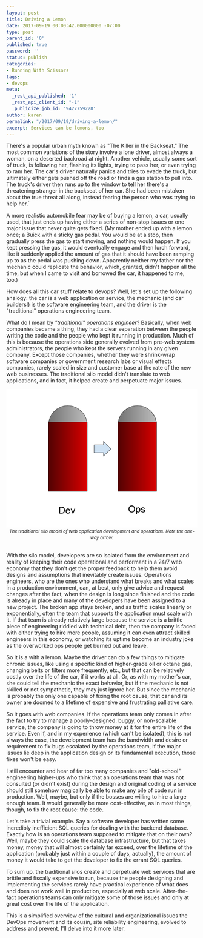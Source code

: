 ```yaml
---
layout: post
title: Driving a Lemon
date: 2017-09-19 00:00:42.000000000 -07:00
type: post
parent_id: '0'
published: true
password: ''
status: publish
categories:
- Running With Scissors
tags:
- devops
meta:
  _rest_api_published: '1'
  _rest_api_client_id: "-1"
  _publicize_job_id: '9427759228'
author: karen
permalink: "/2017/09/19/driving-a-lemon/"
excerpt: Services can be lemons, too
---
```


There's a popular urban myth known as "The Killer in the Backseat." The most common variations of the story involve a lone driver, almost always a woman, on a deserted backroad at night. Another vehicle, usually some sort of truck, is following her, flashing its lights, trying to pass her, or even trying to ram her. The car's driver naturally panics and tries to evade the truck, but ultimately either gets pushed off the road or finds a gas station to pull into. The truck's driver then runs up to the window to tell her there's a threatening stranger in the backseat of her car. She had been mistaken about the true threat all along, instead fearing the person who was trying to help her.`

A more realistic automobile fear may be of buying a lemon, a car, usually used, that just ends up having either a series of non-stop issues or one major issue that never quite gets fixed. (My mother ended up with a lemon once; a Buick with a sticky gas pedal. You would be at a stop, then gradually press the gas to start moving, and nothing would happen. If you kept pressing the gas, it would eventually engage and then lurch forward, like it suddenly applied the amount of gas that it should have been ramping up to as the pedal was pushing down. Apparently neither my father nor the mechanic could replicate the behavior, which, granted, didn't happen all the time, but when I came to visit and borrowed the car, it happened to me, too.)

How does all this car stuff relate to devops? Well, let's set up the following analogy: the car is a web application or service, the mechanic (and car builders!) is the software engineering team, and the driver is the "traditional" operations engineering team.

What do I mean by _"traditional" operations engineer_? Basically, when web companies became a thing, they had a clear separation between the people writing the code and the people who kept it running in production. Much of this is because the operations side generally evolved from pre-web system administrators, the people who kept the servers running in any given company. Except those companies, whether they were shrink-wrap software companies or government research labs or visual effects companies, rarely scaled in size and customer base at the rate of the new web businesses. The traditional silo model didn't translate to web applications, and in fact, it helped create and perpetuate major issues.

<div align="center">
<img alt="Two silos standing next to each other labeled dev and ops" src="/assets/images/2017/09/untitled-drawing.png" align="center">
<br><i><small>The traditional silo model of web application development and operations. Note the one-way arrow.</small></i>
</div>
<br>


With the silo model, developers are so isolated from the environment and reality of keeping their code operational and performant in a 24/7 web economy that they don't get the proper feedback to help them avoid designs and assumptions that inevitably create issues. Operations engineers, who are the ones who understand what breaks and what scales in a production environment, can, at best, only give advice and request changes after the fact, when the design is long since finished and the code is already in place and many of the developers have been assigned to a new project. The broken app stays broken, and as traffic scales linearly or exponentially, often the team that supports the application must scale with it. If that team is already relatively large because the service is a brittle piece of engineering riddled with technical debt, then the company is faced with either trying to hire more people, assuming it can even attract skilled engineers in this economy, or watching its uptime become an industry joke as the overworked ops people get burned out and leave.

So it is a with a lemon. Maybe the driver can do a few things to mitigate chronic issues, like using a specific kind of higher-grade oil or octane gas, changing belts or filters more frequently, etc., but that can be relatively costly over the life of the car, if it works at all. Or, as with my mother's car, she could tell the mechanic the exact behavior, but if the mechanic is not skilled or not sympathetic, they may just ignore her.  But since the mechanic is probably the only one capable of fixing the root cause, that car and its owner are doomed to a lifetime of expensive and frustrating palliative care.

So it goes with web companies. If the operations team only comes in after the fact to try to manage a poorly-designed. buggy, or non-scalable service, the company is going to throw money at it for the entire life of the service. Even if, and in my experience (which can't be isolated), this is not always the case, the development team has the bandwidth and desire or requirement to fix bugs escalated by the operations team, if the major issues lie deep in the application design or its fundamental execution, those fixes won't be easy.

I still encounter and hear of far too many companies and "old-school" engineering higher-ups who think that an operations team that was not consulted (or didn't exist) during the design and original coding of a service should still somehow magically be able to make any pile of code run in production. Well, maybe, but only if the bosses are willing to hire a large enough team. It would generally be more cost-effective, as in most things, though, to fix the root cause: the code.

Let's take a trivial example. Say a software developer has written some incredibly inefficient SQL queries for dealing with the backend database. Exactly how is an operations team supposed to mitigate that on their own? Well, maybe they could scale the database infrastructure, but that takes money, money that will almost certainly far exceed, over the lifetime of the application (probably just within a couple of days, actually), the amount of money it would take to get the developer to fix the errant SQL queries.

To sum up, the traditional silos create and perpetuate web services that are brittle and fiscally expensive to run, because the people designing and implementing the services rarely have practical experience of what does and does not work well in production, especially at web scale. After-the-fact operations teams can only mitigate some of those issues and only at great cost over the life of the application.

This is a simplified overview of the cultural and organizational issues the DevOps movement and its cousin, site reliability engineering, evolved to address and prevent. I'll delve into it more later.

